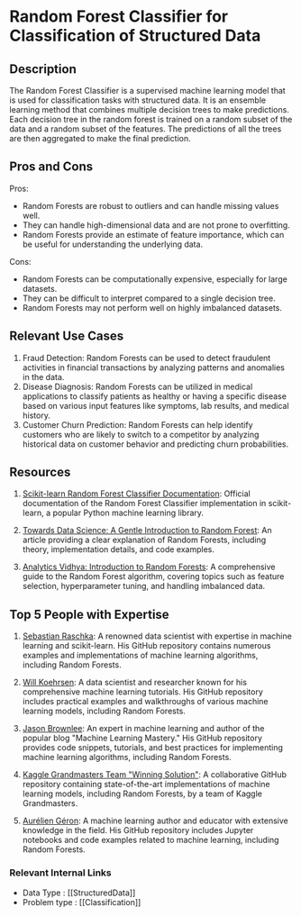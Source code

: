# Random Forest Classifier for Classification of Structured Data

## Description
The Random Forest Classifier is a supervised machine learning model that is used for classification tasks with structured data. It is an ensemble learning method that combines multiple decision trees to make predictions. Each decision tree in the random forest is trained on a random subset of the data and a random subset of the features. The predictions of all the trees are then aggregated to make the final prediction.

## Pros and Cons
Pros:
- Random Forests are robust to outliers and can handle missing values well.
- They can handle high-dimensional data and are not prone to overfitting.
- Random Forests provide an estimate of feature importance, which can be useful for understanding the underlying data.

Cons:
- Random Forests can be computationally expensive, especially for large datasets.
- They can be difficult to interpret compared to a single decision tree.
- Random Forests may not perform well on highly imbalanced datasets.

## Relevant Use Cases
1. Fraud Detection: Random Forests can be used to detect fraudulent activities in financial transactions by analyzing patterns and anomalies in the data.
2. Disease Diagnosis: Random Forests can be utilized in medical applications to classify patients as healthy or having a specific disease based on various input features like symptoms, lab results, and medical history.
3. Customer Churn Prediction: Random Forests can help identify customers who are likely to switch to a competitor by analyzing historical data on customer behavior and predicting churn probabilities.

## Resources

1. [Scikit-learn Random Forest Classifier Documentation](https://scikit-learn.org/stable/modules/generated/sklearn.ensemble.RandomForestClassifier.html): Official documentation of the Random Forest Classifier implementation in scikit-learn, a popular Python machine learning library.

2. [Towards Data Science: A Gentle Introduction to Random Forest](https://towardsdatascience.com/understanding-random-forest-58381e0602d2): An article providing a clear explanation of Random Forests, including theory, implementation details, and code examples.

3. [Analytics Vidhya: Introduction to Random Forests](https://www.analyticsvidhya.com/blog/2021/05/a-comprehensive-guide-to-the-random-forest-algorithm/): A comprehensive guide to the Random Forest algorithm, covering topics such as feature selection, hyperparameter tuning, and handling imbalanced data.

## Top 5 People with Expertise

1. [Sebastian Raschka](https://github.com/rasbt): A renowned data scientist with expertise in machine learning and scikit-learn. His GitHub repository contains numerous examples and implementations of machine learning algorithms, including Random Forests.

2. [Will Koehrsen](https://github.com/koehrsen): A data scientist and researcher known for his comprehensive machine learning tutorials. His GitHub repository includes practical examples and walkthroughs of various machine learning models, including Random Forests.

3. [Jason Brownlee](https://github.com/jbrownlee): An expert in machine learning and author of the popular blog "Machine Learning Mastery." His GitHub repository provides code snippets, tutorials, and best practices for implementing machine learning algorithms, including Random Forests.

4. [Kaggle Grandmasters Team "Winning Solution"](https://github.com/winningteam): A collaborative GitHub repository containing state-of-the-art implementations of machine learning models, including Random Forests, by a team of Kaggle Grandmasters.

5. [Aurélien Géron](https://github.com/ageron): A machine learning author and educator with extensive knowledge in the field. His GitHub repository includes Jupyter notebooks and code examples related to machine learning, including Random Forests.


 ### Relevant Internal Links
- Data Type : [[StructuredData]]
- Problem type : [[Classification]]
